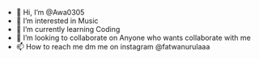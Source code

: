 - 👋 Hi, I’m @Awa0305
- 👀 I’m interested in Music
- 🌱 I’m currently learning Coding
- 💞️ I’m looking to collaborate on Anyone who wants collaborate with me
- 📫 How to reach me dm me on instagram @fatwanurulaaa

<!---
Awa0305/Awa0305 is a ✨ special ✨ repository because its `README.md` (this file) appears on your GitHub profile.
You can click the Preview link to take a look at your changes.
--->
